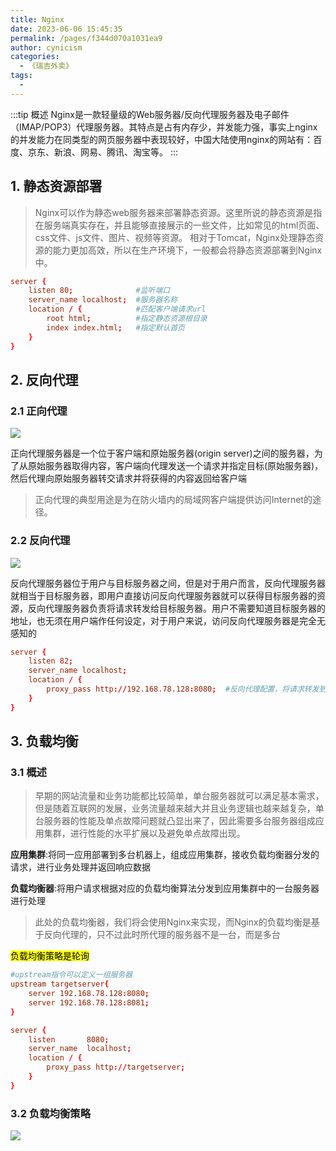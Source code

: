 ```yaml
---
title: Nginx
date: 2023-06-06 15:45:35
permalink: /pages/f344d070a1031ea9
author: cynicism
categories: 
  - 《瑞吉外卖》
tags: 
  - 
---
```

:::tip 概述
Nginx是一款轻量级的Web服务器/反向代理服务器及电子邮件（IMAP/POP3）代理服务器。其特点是占有内存少，并发能力强，事实上nginx的并发能力在同类型的网页服务器中表现较好，中国大陆使用nginx的网站有：百度、京东、新浪、网易、腾讯、淘宝等。
:::
## 1. 静态资源部署
>Nginx可以作为静态web服务器来部署静态资源。这里所说的静态资源是指在服务端真实存在，并且能够直接展示的一些文件，比如常见的html页面、css文件、js文件、图片、视频等资源。
>相对于Tomcat，Nginx处理静态资源的能力更加高效，所以在生产环境下，一般都会将静态资源部署到Nginx中。
```conf
server {
    listen 80;				#监听端口	
    server_name localhost;	#服务器名称
    location / {			#匹配客户端请求url
        root html;			#指定静态资源根目录
        index index.html;	#指定默认首页
    }
}
```

## 2. 反向代理
### 2.1 正向代理
![](https://cdn.staticaly.com/gh/Cynicism-lab/MyResource@gh-pages/daili.5ujdqsqrzla8.webp)

正向代理服务器是一个位于客户端和原始服务器(origin server)之间的服务器，为了从原始服务器取得内容，客户端向代理发送一个请求并指定目标(原始服务器)，然后代理向原始服务器转交请求并将获得的内容返回给客户端
>正向代理的典型用途是为在防火墙内的局域网客户端提供访问Internet的途径。

### 2.2 反向代理
![](https://cdn.staticaly.com/gh/Cynicism-lab/MyResource@gh-pages/fanxaing.ddsu28z5c8o.webp)

反向代理服务器位于用户与目标服务器之间，但是对于用户而言，反向代理服务器就相当于目标服务器，即用户直接访问反向代理服务器就可以获得目标服务器的资源，反向代理服务器负责将请求转发给目标服务器。用户不需要知道目标服务器的地址，也无须在用户端作任何设定，对于用户来说，访问反向代理服务器是完全无感知的
```conf
server {
    listen 82;
    server_name localhost;
    location / {
        proxy_pass http://192.168.78.128:8080; 	#反向代理配置，将请求转发到指定服务
    }
}
```
## 3. 负载均衡
### 3.1 概述
>早期的网站流量和业务功能都比较简单，单台服务器就可以满足基本需求，但是随着互联网的发展，业务流量越来越大并且业务逻辑也越来越复杂，单台服务器的性能及单点故障问题就凸显出来了，因此需要多台服务器组成应用集群，进行性能的水平扩展以及避免单点故障出现。

**应用集群**:将同一应用部署到多台机器上，组成应用集群，接收负载均衡器分发的请求，进行业务处理并返回响应数据

**负载均衡器**:将用户请求根据对应的负载均衡算法分发到应用集群中的一台服务器进行处理

>此处的负载均衡器，我们将会使用Nginx来实现，而Nginx的负载均衡是基于反向代理的，只不过此时所代理的服务器不是一台，而是多台

<mark>负载均衡策略是轮询</mark>
```conf
#upstream指令可以定义一组服务器
upstream targetserver{	
    server 192.168.78.128:8080;
    server 192.168.78.128:8081;
}

server {
    listen       8080;
    server_name  localhost;
    location / {
        proxy_pass http://targetserver;
    }
}
```

### 3.2 负载均衡策略
![](https://cdn.staticaly.com/gh/Cynicism-lab/MyResource@gh-pages/nginx.2jtuhtasli0w.webp)

